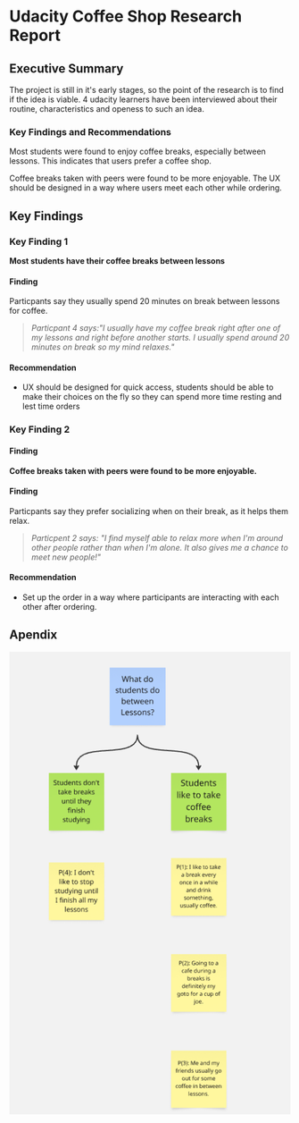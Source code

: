 # Udacity Coffee Shop Research Report

## Executive Summary

The project is still in it's early stages, so the point of the research is to find if the idea is viable. 4 udacity learners have been interviewed about their routine, characteristics and openess to such an idea.

### Key Findings and Recommendations

Most students were found to enjoy coffee breaks, especially between lessons. This indicates that users prefer a coffee shop.

Coffee breaks taken with peers were found to be more enjoyable. The UX should be designed in a way where users meet each other while ordering.

## Key Findings

### Key Finding 1

**Most students have their coffee breaks between lessons**

#### Finding

Particpants say they usually spend 20 minutes on break between lessons for coffee.

> _Particpant 4 says:"I usually have my coffee break right after one of my lessons and right before another starts. I usually spend around 20 minutes on break so my mind relaxes."_

#### Recommendation

- UX should be designed for quick access, students should be able to make their choices on the fly so they can spend more time resting and lest time orders

### Key Finding 2

#### Finding

**Coffee breaks taken with peers were found to be more enjoyable.**

#### Finding

Particpants say they prefer socializing when on their break, as it helps them relax.

> _Particpent 2 says: "I find myself able to relax more when I'm around other people rather than when I'm alone. It also gives me a chance to meet new people!"_

#### Recommendation

- Set up the order in a way where participants are interacting with each other after ordering.

## Apendix

<div style="display:flex; 
   justify-content: center;
  align-items: center;">
<img src="Affinity%20Diagram.png">
</div>
